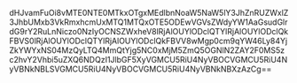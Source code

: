 dHJvamFuOi8vMTE0NTE0MTkxOTgxMEdlbnNoaW5NaW5lY3JhZnRUZWxlZ3JhbUMxb3VkRmxhcmUxMTQ1MTQxOTE5ODEwVGVsZWdyYW1AaGsudGlrdG9rY2RuLnNiczo0NzIyOCNSZWxheV8lRjAlOUYlODclQTYlRjAlOUYlODclQkFBVS0lRjAlOUYlODclQTYlRjAlOUYlODclQkFBVV8wMgp0cm9qYW46Ly84YjZkYWYxNS04MzQyLTQ4MmQtYjg5NC0xMjM5ZmQ5OGNlN2ZAY2F0MS5zc2hvY2Vhbi5uZXQ6NDQzI1JlbGF5XyVGMCU5RiU4NyVBOCVGMCU5RiU4NyVBNkNBLSVGMCU5RiU4NyVBOCVGMCU5RiU4NyVBNkNBXzAzCg==